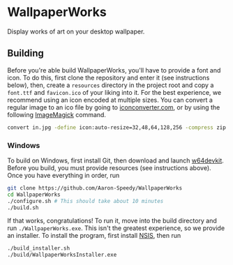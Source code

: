 # WallpaperWorks

Display works of art on your desktop wallpaper.

## Building

Before you're able build WallpaperWorks, you'll have to provide a font
and icon. To do this, first clone the repository and enter it
(see instructions below), then, create a ``resources`` directory in the
project root and copy a ``font.ttf`` and ``favicon.ico`` of your liking
into it. For the best experience, we recommend using an icon encoded at
multiple sizes. You can convert a regular image to an ico file by going
to [iconconverter.com](icoconverter.com), or by using the following
[ImageMagick](imagemagick.org) command.

```sh
convert in.jpg -define icon:auto-resize=32,48,64,128,256 -compress zip favicon.ico
```

### Windows

To build on Windows, first install Git, then download and launch
[w64devkit](github.com/skeeto/w64devkit). Before you build, you must
provide resources (see instructions above). Once you have everything
in order, run

```sh
git clone https://github.com/Aaron-Speedy/WallpaperWorks
cd WallpaperWorks
./configure.sh # This should take about 10 minutes
./build.sh
```

If that works, congratulations! To run it, move into the build directory
and run ``./WallpaperWorks.exe``. This isn't the greatest experience,
so we provide an installer. To install the program, first install
[NSIS](https://nsis.sourceforge.io/Main_Page), then run

```sh
./build_installer.sh
./build/WallpaperWorksInstaller.exe
```
